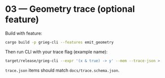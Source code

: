 # 03 — Geometry trace (optional feature)

Build with feature:
```bash
cargo build -p grieg-cli --features emit_geometry
```

Then run CLI with your trace flag (example name):
```bash
target/release/grieg-cli --expr '(x & true) -> y' --mem --trace-json > trace.json
```

`trace.json` items should match `docs/trace.schema.json`.

